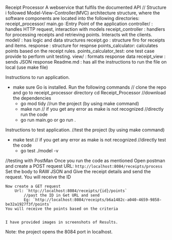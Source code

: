 Receipt Processor
A webservice that fulfils the documented API
 // Structure
 i followed Model-View-Controller(MVC) architecture structure, where the software components are located into the following directories:
 receipt_processor/
        main.go :Entry Point of the application
        controller/ : handles HTTP request, interaction with models
                receipt_controller : handlers for processing receipts and retrieving points. Interacts wit the clients.
        model/ : has logic and data structures
                receipt.go : structure firo for receipts and items.
                response : structure for respnse
                points_calculator: calculates points based on the receipt rules.
                points_calculator_test: one test case provide to perform unit testing.
        view/ : formats response data
                receipt_view : sends JSON response
        Readme.md : has all the instructions to run the file on local (use make file)

 Instructions to run application.
 - make sure Go is installed. Run the following commands
     // clone the repo and go to receipt_processor directory
        cd Receipt_Processor
     //download the dependencies
     - go mod tidy
     //run the project (by using make command)
     - make run
     // if you get any error as make is not recognized 
        //directly run the code
    - go run main.go or go run .

 Instructions to test application.
 //test the project (by using make command)
 - make test
 // if you get any error as make is not recognized 
    //directly test the code
    - go test ./model -v


 //testing with PostMan
    Once you run the code as mentioned
    Open  postman and create a POST request
        URL: `http://localhost:8084/receipts/process` 
        Set the body to RAW JSON and Give the receipt details and send the request.
    You will receive the ID

    Now create a GET request
        Url: `http://localhost:8084/receipts/{id}/points` 
            //past the ID in Get URL and send
            Eg: `http://localhost:8084/receipts/b6a1482c-a040-4659-9858-be32a1927f3f/points` 
    You will receive the points based on the criteria


    I have provided images in screenshots of Results.

 Note: the project opens the 8084 port in localhost.

